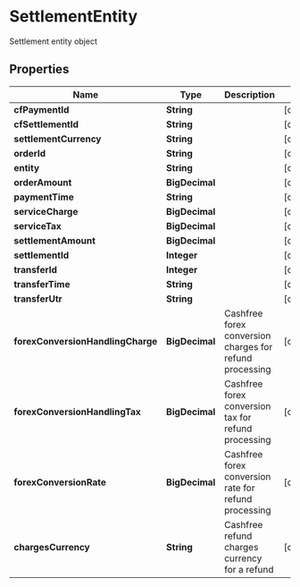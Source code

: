 

# SettlementEntity

Settlement entity object

## Properties

| Name | Type | Description | Notes |
|------------ | ------------- | ------------- | -------------|
|**cfPaymentId** | **String** |  |  [optional] |
|**cfSettlementId** | **String** |  |  [optional] |
|**settlementCurrency** | **String** |  |  [optional] |
|**orderId** | **String** |  |  [optional] |
|**entity** | **String** |  |  [optional] |
|**orderAmount** | **BigDecimal** |  |  [optional] |
|**paymentTime** | **String** |  |  [optional] |
|**serviceCharge** | **BigDecimal** |  |  [optional] |
|**serviceTax** | **BigDecimal** |  |  [optional] |
|**settlementAmount** | **BigDecimal** |  |  [optional] |
|**settlementId** | **Integer** |  |  [optional] |
|**transferId** | **Integer** |  |  [optional] |
|**transferTime** | **String** |  |  [optional] |
|**transferUtr** | **String** |  |  [optional] |
|**forexConversionHandlingCharge** | **BigDecimal** | Cashfree forex conversion charges for refund processing |  [optional] |
|**forexConversionHandlingTax** | **BigDecimal** | Cashfree forex conversion tax for refund processing |  [optional] |
|**forexConversionRate** | **BigDecimal** | Cashfree forex conversion rate for refund processing |  [optional] |
|**chargesCurrency** | **String** | Cashfree refund charges currency for a refund |  [optional] |



